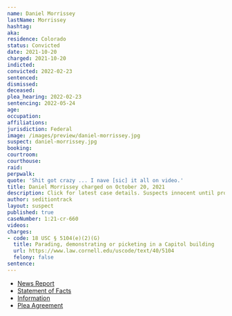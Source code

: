 ```yaml
---
name: Daniel Morrissey
lastName: Morrissey
hashtag:
aka:
residence: Colorado
status: Convicted
date: 2021-10-20
charged: 2021-10-20
indicted:
convicted: 2022-02-23
sentenced:
dismissed:
deceased:
plea_hearing: 2022-02-23
sentencing: 2022-05-24
age:
occupation:
affiliations:
jurisdiction: Federal
image: /images/preview/daniel-morrissey.jpg
suspect: daniel-morrissey.jpg
booking:
courtroom:
courthouse:
raid:
perpwalk:
quote: 'Shit got crazy ... I nave [sic] it all on video.'
title: Daniel Morrissey charged on October 20, 2021
description: Click for latest case details. Suspects innocent until proven guilty.
author: seditiontrack
layout: suspect
published: true
caseNumber: 1:21-cr-660
videos:
charges:
- code: 18 USC § 5104(e)(2)(G)
  title: Parading, demonstrating or picketing in a Capitol building
  url: https://www.law.cornell.edu/uscode/text/40/5104
  felony: false
sentence:
---
```

- [News Report](https://www.thedenverchannel.com/news/local-news/another-colorado-man-facing-charges-for-entering-us-capitol-on-jan-6)
- [Statement of Facts](https://www.justice.gov/usao-dc/case-multi-defendant/file/1476521/download)
- [Information](https://www.justice.gov/usao-dc/case-multi-defendant/file/1476511/download)
- [Plea Agreement](https://www.justice.gov/usao-dc/case-multi-defendant/file/1476516/download)
